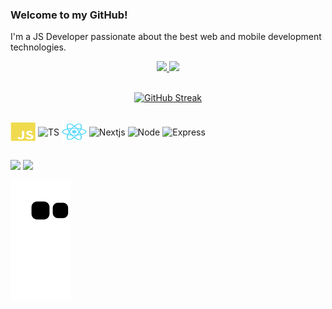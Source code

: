 ### Welcome to my GitHub!

I'm a JS Developer passionate about the best web and mobile development technologies.

<div align="center">
  <a href="https://github.com/tachgurbanov">
  <img height="150em" src="https://github-readme-stats.vercel.app/api?username=tachgurbanov&show_icons=true&theme=tokyonight&include_all_commits=true&count_private=true"/>
  <img height="150em" src="https://github-readme-stats.vercel.app/api/top-langs/?username=tachgurbanov&layout=compact&langs_count=7&theme=tokyonight"/>
</div>
<br>
<div align="center">

[![GitHub Streak](https://github-readme-streak-stats.herokuapp.com?user=tachgurbanov&theme=dark&hide_border=true)](https://git.io/streak-stats)

 </div>
<div style="display: inline_block"><br>
  <img align="center" alt="Js" height="30" width="40" src="https://raw.githubusercontent.com/devicons/devicon/master/icons/javascript/javascript-plain.svg">
  <img align="center" alt="TS" height="30" width="40" src="https://cdn.jsdelivr.net/gh/devicons/devicon/icons/typescript/typescript-original.svg" />
  <img align="center" alt="React" height="30" width="40" src="https://raw.githubusercontent.com/devicons/devicon/master/icons/react/react-original.svg">
  <img align="center" alt="Nextjs" height="30" width="40" src="https://cdn.jsdelivr.net/gh/devicons/devicon/icons/nextjs/nextjs-original-wordmark.svg" />
  <img align="center" alt="Node" height="30" width="40" src="https://cdn.jsdelivr.net/gh/devicons/devicon/icons/nodejs/nodejs-original.svg">
  <img align="center" alt="Express" height="30" width="40"  src="https://cdn.jsdelivr.net/gh/devicons/devicon/icons/express/express-original.svg" />

</div>

##

  <div> 
  <a href="https://instagram.com/kerimtachgurbanov" target="_blank"><img src="https://img.shields.io/badge/-Instagram-%23E4405F?style=for-the-badge&logo=instagram&logoColor=white" target="_blank"></a>
  <a href = "mailto:dev.tachgurbanov@gmail.com"><img src="https://img.shields.io/badge/-Gmail-%23333?style=for-the-badge&logo=gmail&logoColor=white" target="_blank"></a>

![Snake animation](https://github.com/Morettegustavo/Morettegustavo/blob/output/github-contribution-grid-snake.svg)

</div>

